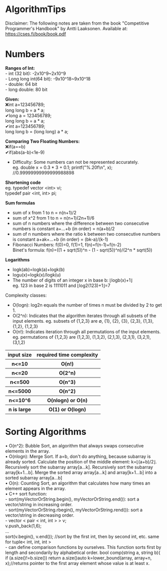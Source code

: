 # AlgorithmTips
Disclaimer: The following notes are taken from the book "Competitive Programmer's Handbook" by Antti Laaksonen. Available at: https://cses.fi/book/book.pdf
<h1>Numbers</h1>
<b>Ranges of Int:</b></br>  
- int (32 bit): -2x10^9~2x10^9</br>  
- Long long int(64 bit): -9x10^18~9x10^18</br>  
- double: 64 bit</br>  
- long double: 80 bit   
 
<b>Given:</b>  
❌int a=123456789;  
long long b = a * a;  
✔long a = 123456789;  
long long b = a * a;  
✔int a=123456789;  
long long b = (long long) a * a;  

<b>Comparing Two Floating Numbers:</b>  
❌if(a==b)  
✔if(abs(a-b)<1e-9)
- Difficulty: Some numbers can not be represented accurately.</BR>
  eg. double x = 0.3 * 3 + 0.1;
      printf("%.20f\n", x); //0.99999999999999988898

<b>Shortening code</b>  
eg. typedef vector <int<int>> vi;  
typedef pair <int, int> pi;  

<b>Sum formulas</b>  </br>
- sum of x from 1 to n = n(n+1)/2  
- sum of x^2 from 1 to n = n(n+1)(2n+1)/6  
- sum of n numbers where the difference between two consecutive numbers is constant a+...+b (in order) = n(a+b)/2
- sum of n numbers where the ratio k between two consecutive numbers is constant a+ak+...+b (in order) = (bk-a)/(k-1)
- Fibonacci Numbers: f(0)=0, f(1)=1, f(n)=f(n-1)+f(n-2)  
  Binet's formula: f(n)=((1 + sqrt(5))^n - (1 - sqrt(5))^n)/(2^n * sqrt(5))

<b>Logarithms</b>
- logk(ab)=logk(a)+logk(b)
- logu(x)=logk(x)/logk(u)
- The number of digits of an integer x in base b: ⌊logb(x)+1⌋  
  eg. 123 in base 2 is 1111011 and ⌊log2(123)+1⌋=7

 Complexity classes:
 - O(logn): log2n equals the number of times n must be divided by 2 to get 1.
 - O(2^n): Indicates that the algorithm iterates through all subsets of the input elements. eg. subsets of {1,2,3} are ∅, {1}, {2}, {3}, {2,3}, {1,3}, {1,2}, {1,2,3}
 - O(n!): Indicates iteration through all permutations of the input elements. eg. permutations of {1,2,3} are (1,2,3), (1,3,2), (2,1,3), (2,3,1), (3,2,1), (3,1,2)
 
 <table>
     <tr>
      <th>input size</th>
      <th>required time complexity</th>
     </tr>
     <tr>
      <th>n<=10</th>
       <th>O(n!)</th>
     </tr>
     <tr>
      <th>n<=20</th>
       <th>O(2^n)</th>
     </tr>
      <tr>
      <th>n<=500</th>
       <th>O(n^3)</th>
     </tr>
     <tr>
      <th>n<=5000</th>
       <th>O(n^2)</th>
     </tr>
     <tr>
      <th>n<=10^6</th>
       <th>O(nlogn) or O(n)</th>
     </tr>
     <tr>
      <th>n is large</th>
       <th>O(1) or O(logn)</th>
     </tr>
 </table>

 <h1>Sorting Algorithms</h1>
 	• O(n^2): Bubble Sort, an algorithm that always swaps consecutive elements in the array.  </br>
 	• O(nlogn): Merge Sort. If a=b, don't do anything, because subarray is already sorted. Calculate the position of the middle element: k=⌊(a+b)/2⌋. Recursively sort the subarray array[a...k]. Recursively sort the subarray array[k+1...b]. Merge the sorted array array[a...k] and array[k+1...b] into a sorted subarray array[a...b] </br>
 	• O(n): Counting Sort, an algorithm that calculates how many times an element appears in the array.</br>
 	• C++ sort function:  </br>
     	- sort(myVectorOrString.begin(), myVectorOrString.end()): sort a vector/string in increasing order.   </br>
     	- sort(myVectorOrString.rbegin(), myVectorOrString.rend()): sort a vector/string in decreasing order. </br>
      - vector < pair < int, int > > v;</br>
        v.push_back(1,6);</br>...</br>
        sort(v.begin(), v.end()); //sort by the first int, then by second int, etc. same for tuple< int, int, int ></br>
      - can define comparison functions by ourselves. This function sorts first by length and secondarily by alphabetical order.
        bool comp(string a, string b){
            if (a.size()!=b.size()) return a.size()<b.size();
            return a<b;
        }
        sort(v.begin(), v.end(), comp)
       
       
auto k=lower_bound(array, array+n, x);//returns pointer to the first array element whose value is at least x.
